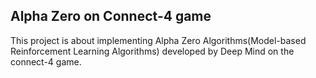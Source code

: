 ## Alpha Zero on Connect-4 game
This project is about implementing Alpha Zero Algorithms(Model-based Reinforcement Learning Algorithms) developed by Deep Mind on the connect-4 game.